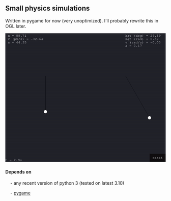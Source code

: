 ## Small physics simulations

Written in pygame for now (very unoptimized). I'll probably rewrite this in OGL later.

<img title="simulationgif" src="https://raw.githubusercontent.com/u32int/phys/main/img/sim.gif" alt="">



#### Depends on

    - any recent version of python 3 (tested on latest 3.10)

    - [pygame](https://github.com/pygame/pygame/)


